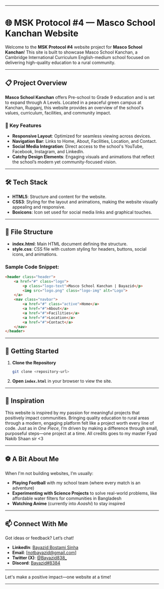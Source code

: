 

---

# 🌐 MSK Protocol #4 — Masco School Kanchan Website

Welcome to the **MSK Protocol #4** website project for **Masco School Kanchan**! This site is built to showcase Masco School Kanchan, a Cambridge International Curriculum English-medium school focused on delivering high-quality education to a rural community.

---

## 📋 Project Overview

**Masco School Kanchan** offers Pre-school to Grade 9 education and is set to expand through A Levels. Located in a peaceful green campus at Kanchan, Rupganj, this website provides an overview of the school's values, curriculum, facilities, and community impact.

### 🎯 Key Features

- **Responsive Layout**: Optimized for seamless viewing across devices.
- **Navigation Bar**: Links to Home, About, Facilities, Location, and Contact.
- **Social Media Integration**: Direct access to the school's YouTube, Facebook, Instagram, and LinkedIn.
- **Catchy Design Elements**: Engaging visuals and animations that reflect the school’s modern yet community-focused vision.

---

## 🛠️ Tech Stack

- **HTML5**: Structure and content for the website.
- **CSS3**: Styling for the layout and animations, making the website visually appealing and responsive.
- **Boxicons**: Icon set used for social media links and graphical touches.

---

## 📂 File Structure

- **index.html**: Main HTML document defining the structure.
- **style.css**: CSS file with custom styling for headers, buttons, social icons, and animations.

### Sample Code Snippet:

```html
<header class="header">
    <a href="#" class="logo">
        <p class="logo-text">Masco School Kanchan | Bayazid</p>
        <img src="logo.png" class="logo-img" alt="Logo">
    </a>
    <nav class="navbar">
        <a href="#" class="active">Home</a>
        <a href="#">About</a>
        <a href="#">Facilities</a>
        <a href="#">Location</a>
        <a href="#">Contact</a>
    </nav>
</header>
```

---

## 🚀 Getting Started

1. **Clone the Repository**
   ```bash
   git clone <repository-url>
   ```
2. **Open `index.html`** in your browser to view the site.

---

## 🌟 Inspiration

This website is inspired by my passion for meaningful projects that positively impact communities. Bringing quality education to rural areas through a modern, engaging platform felt like a project worth every line of code. Just as in *One Piece*, I’m driven by making a difference through small, purposeful steps—one project at a time. All credits goes to my master Fyad Nakib Shaan sir <3

---

## ⚽ A Bit About Me

When I'm not building websites, I’m usually:
- **Playing Football** with my school team (where every match is an adventure)
- **Experimenting with Science Projects** to solve real-world problems, like affordable water filters for communities in Bangladesh
- **Watching Anime** (currently into *Aoashi*) to stay inspired

---

## 📫 Connect With Me

Got ideas or feedback? Let’s chat!

- **LinkedIn**: [Bayazid Bostami Sinha](https://www.linkedin.com/in/bayazid-bostami-sinha-83b497311/)
- **Email**: [notbayazid@gmail.com]
- **Twitter (X)**: [@Bayazid838_](https://x.com/Bayazid838_)
- **Discord**: [Bayazid#8384](https://discord.com/users/916961898153529374)

---

Let's make a positive impact—one website at a time!

--- 


